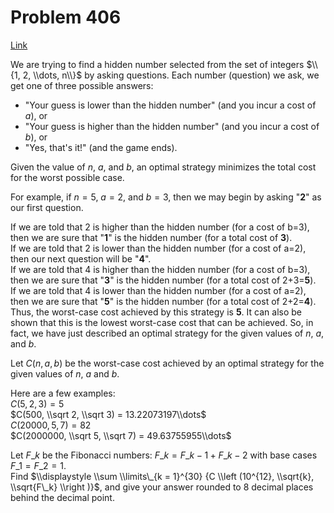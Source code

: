 # Problem 406

[Link](https://projecteuler.net/problem=406)

We are trying to find a hidden number selected from the set of integers $\\{1, 2, \\dots, n\\}$ by asking questions. Each number (question) we ask, we get one of three possible answers:  

*   "Your guess is lower than the hidden number" (and you incur a cost of $a$), or
*   "Your guess is higher than the hidden number" (and you incur a cost of $b$), or
*   "Yes, that's it!" (and the game ends).

Given the value of $n$, $a$, and $b$, an optimal strategy minimizes the total cost for the worst possible case.

For example, if $n = 5$, $a = 2$, and $b = 3$, then we may begin by asking "**2**" as our first question.

If we are told that 2 is higher than the hidden number (for a cost of b\=3), then we are sure that "**1**" is the hidden number (for a total cost of **3**).  
If we are told that 2 is lower than the hidden number (for a cost of a\=2), then our next question will be "**4**".  
If we are told that 4 is higher than the hidden number (for a cost of b\=3), then we are sure that "**3**" is the hidden number (for a total cost of 2+3=**5**).  
If we are told that 4 is lower than the hidden number (for a cost of a\=2), then we are sure that "**5**" is the hidden number (for a total cost of 2+2=**4**).  
Thus, the worst-case cost achieved by this strategy is **5**. It can also be shown that this is the lowest worst-case cost that can be achieved. So, in fact, we have just described an optimal strategy for the given values of $n$, $a$, and $b$.

Let $C(n, a, b)$ be the worst-case cost achieved by an optimal strategy for the given values of $n$, $a$ and $b$.

Here are a few examples:  
$C(5, 2, 3) = 5$  
$C(500, \\sqrt 2, \\sqrt 3) = 13.22073197\\dots$  
$C(20000, 5, 7) = 82$  
$C(2000000, \\sqrt 5, \\sqrt 7) = 49.63755955\\dots$

Let $F\_k$ be the Fibonacci numbers: $F\_k=F\_{k-1}+F\_{k-2}$ with base cases $F\_1=F\_2= 1$.  
Find $\\displaystyle \\sum \\limits\_{k = 1}^{30} {C \\left (10^{12}, \\sqrt{k}, \\sqrt{F\_k} \\right )}$, and give your answer rounded to 8 decimal places behind the decimal point.
